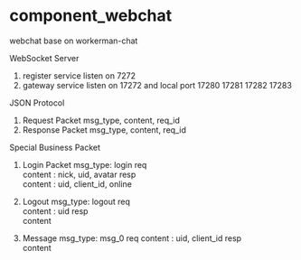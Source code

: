# component_webchat
webchat base on workerman-chat

WebSocket Server

1. register service listen on 7272
2. gateway service listen on 17272 and local port 17280 17281 17282 17283


JSON Protocol
1. Request Packet 
    msg_type, content, req_id
2. Response Packet
    msg_type, content, req_id
    
Special Business Packet
1. Login Packet
    msg_type: login
    req   
    content : nick, uid, avatar
    resp  
    content : uid, client_id, online
     
2. Logout
    msg_type: logout
    req   
    content : uid
    resp  
    content
3. Message
    msg_type: msg_0
    req
    content : uid, client_id
    resp  
    content
    
